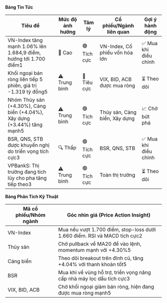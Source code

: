**Bảng Tin Tức**

| Tiêu đề | Mức độ ảnh hưởng | Tâm lý | Cổ phiếu/Ngành liên quan | Gợi ý hành động |
|---------|-----------------|---------|-------------------------|-----------------|
| VN-Index tăng mạnh 1.06% lên 1.684,9 điểm, hướng tới 1.700 điểm1 | 🚨 Cao | 🟢 Tích cực | VN-Index, Cổ phiếu vốn hóa lớn | ✅ Mua khi điều chỉnh |
| Khối ngoại bán ròng liên tiếp 5 phiên, giá trị -1.319 tỷ đồng5 | ⚠️ Trung bình | 🔴 Tiêu cực | VIX, BID, ACB được mua ròng | ⏳ Theo dõi |
| Nhóm Thủy sản (+4.30%), Cảng biển (+4.04%), Xây dựng (+3.44%) tăng mạnh5 | ⚠️ Trung bình | 🟢 Tích cực | Thủy sản, Cảng biển, Xây dựng | 📈 Chờ bứt phá |
| BSR, QNS, STB được khuyến nghị do triển vọng tích cực3 | 🔍 Thấp | 🟢 Tích cực | BSR, QNS, STB | ✅ Mua khi điều chỉnh |
| VPBankS: Thị trường đang tích lũy cho pha tăng tiếp theo3 | ⚠️ Trung bình | 🟢 Tích cực | Toàn thị trường | ⏳ Theo dõi |

**Bảng Phân Tích Kỹ Thuật**

| Mã cổ phiếu/Nhóm ngành | Góc nhìn giá (Price Action Insight) |
|------------------------|-------------------------------------|
| VN-Index | Mua nếu vượt 1.700 điểm, stop-loss dưới 1.660 điểm. RSI và MACD tích cực2 |
| Thủy sản | Chờ pullback về MA20 để vào lệnh, momentum mạnh với +4.30%5 |
| Cảng biển | Theo dõi breakout trên đỉnh cũ, tăng +4.04% với thanh khoản tốt5 |
| BSR | Mua khi về vùng hỗ trợ, triển vọng nâng cấp nhà máy lọc dầu tích cực3 |
| VIX, BID, ACB | Chờ khối ngoại giảm bán ròng, hiện đang được mua ròng mạnh5 |